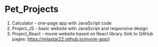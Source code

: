 # Pet_Projects
1. Calculator - one-page app with JavaScript code
2. Project_JS - basic website with JavaScript and responsive design
3. Project_React - movie website based on React library (link to GitHub pages: https://milastar22.github.io/movie-app/)
